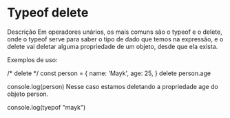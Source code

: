 # Typeof delete
Descrição
Em operadores unários, os mais comuns são o typeof e o delete, onde o typeof serve para saber o tipo de dado que temos na expressão, e o delete vai deletar alguma propriedade de um objeto, desde que ela exista.

Exemplos de uso:

/* delete */
const person = {
    name: 'Mayk',
    age: 25,
}
delete person.age

console.log(person)
Nesse caso estamos deletando a propriedade age do objeto person.

console.log(tyepof "mayk")